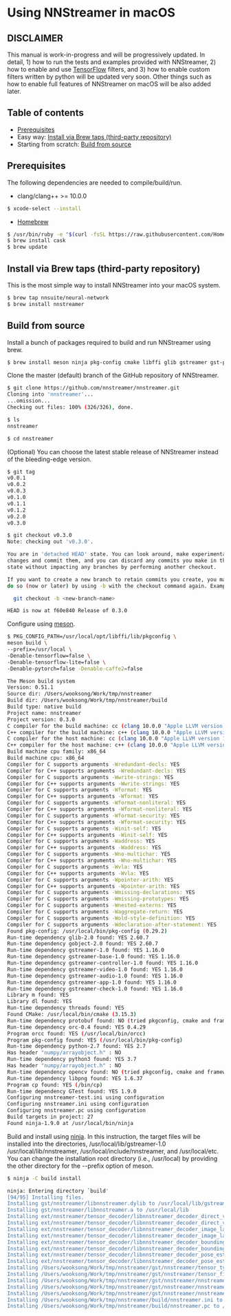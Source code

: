 # Using NNStreamer in macOS

## DISCLAIMER

This manual is work-in-progress and will be progressively updated. In detail, 1) how to run the tests and examples provided with NNStreamer, 2) how to enable and use [TensorFlow](https://www.tensorflow.org/) filters, and 3) how to enable custom filters written by python will be updated very soon. Other things such as how to enable full features of NNStreamer on macOS will be also added later.

## Table of contents

* [Prerequisites](#Prerequisites)
* Easy way: [Install via Brew taps (third-party repository)](#Install-via-Brew-taps-(third-party-repository))
* Starting from scratch: [Build from source](#Build-from-source)

## Prerequisites

The following dependencies are needed to compile/build/run.

* clang/clang++ >= 10.0.0

```bash
$ xcode-select --install
```

* [Homebrew](https://brew.sh/)

```bash
$ /usr/bin/ruby -e "$(curl -fsSL https://raw.githubusercontent.com/Homebrew/install/master/install)"
$ brew install cask
$ brew update
```

## Install via Brew taps (third-party repository)

This is the most simple way to install NNStreamer into your macOS system.

```bash
$ brew tap nnsuite/neural-network
$ brew install nnstreamer
```

## Build from source

Install a bunch of packages required to build and run NNStreamer using brew.

```bash
$ brew install meson ninja pkg-config cmake libffi glib gstreamer gst-plugins-base gst-plugins-good numpy
```

Clone the master (default) branch of the GitHub repository of NNStreamer.

```bash
$ git clone https://github.com/nnstreamer/nnstreamer.git
Cloning into 'nnstreamer'...
...omission...
Checking out files: 100% (326/326), done.

$ ls
nnstreamer

$ cd nnstreamer
```

(Optional) You can choose the latest stable release of NNStreamer instead of the bleeding-edge version.

```bash
$ git tag
v0.0.1
v0.0.2
v0.0.3
v0.1.0
v0.1.1
v0.1.2
v0.2.0
v0.3.0

$ git checkout v0.3.0
Note: checking out 'v0.3.0'.

You are in 'detached HEAD' state. You can look around, make experimental
changes and commit them, and you can discard any commits you make in this
state without impacting any branches by performing another checkout.

If you want to create a new branch to retain commits you create, you may
do so (now or later) by using -b with the checkout command again. Example:

  git checkout -b <new-branch-name>

HEAD is now at f60e840 Release of 0.3.0
```

Configure using [meson](https://mesonbuild.com).

```bash
$ PKG_CONFIG_PATH=/usr/local/opt/libffi/lib/pkgconfig \
meson build \
--prefix=/usr/local \
-Denable-tensorflow=false \
-Denable-tensorflow-lite=false \
-Denable-pytorch=false -Denable-caffe2=false

The Meson build system
Version: 0.51.1
Source dir: /Users/wooksong/Work/tmp/nnstreamer
Build dir: /Users/wooksong/Work/tmp/nnstreamer/build
Build type: native build
Project name: nnstreamer
Project version: 0.3.0
C compiler for the build machine: cc (clang 10.0.0 "Apple LLVM version 10.0.0 (clang-1000.10.44.4)")
C++ compiler for the build machine: c++ (clang 10.0.0 "Apple LLVM version 10.0.0 (clang-1000.10.44.4)")
C compiler for the host machine: cc (clang 10.0.0 "Apple LLVM version 10.0.0 (clang-1000.10.44.4)")
C++ compiler for the host machine: c++ (clang 10.0.0 "Apple LLVM version 10.0.0 (clang-1000.10.44.4)")
Build machine cpu family: x86_64
Build machine cpu: x86_64
Compiler for C supports arguments -Wredundant-decls: YES
Compiler for C++ supports arguments -Wredundant-decls: YES
Compiler for C supports arguments -Wwrite-strings: YES
Compiler for C++ supports arguments -Wwrite-strings: YES
Compiler for C supports arguments -Wformat: YES
Compiler for C++ supports arguments -Wformat: YES
Compiler for C supports arguments -Wformat-nonliteral: YES
Compiler for C++ supports arguments -Wformat-nonliteral: YES
Compiler for C supports arguments -Wformat-security: YES
Compiler for C++ supports arguments -Wformat-security: YES
Compiler for C supports arguments -Winit-self: YES
Compiler for C++ supports arguments -Winit-self: YES
Compiler for C supports arguments -Waddress: YES
Compiler for C++ supports arguments -Waddress: YES
Compiler for C supports arguments -Wno-multichar: YES
Compiler for C++ supports arguments -Wno-multichar: YES
Compiler for C supports arguments -Wvla: YES
Compiler for C++ supports arguments -Wvla: YES
Compiler for C supports arguments -Wpointer-arith: YES
Compiler for C++ supports arguments -Wpointer-arith: YES
Compiler for C supports arguments -Wmissing-declarations: YES
Compiler for C supports arguments -Wmissing-prototypes: YES
Compiler for C supports arguments -Wnested-externs: YES
Compiler for C supports arguments -Waggregate-return: YES
Compiler for C supports arguments -Wold-style-definition: YES
Compiler for C supports arguments -Wdeclaration-after-statement: YES
Found pkg-config: /usr/local/bin/pkg-config (0.29.2)
Run-time dependency glib-2.0 found: YES 2.60.7
Run-time dependency gobject-2.0 found: YES 2.60.7
Run-time dependency gstreamer-1.0 found: YES 1.16.0
Run-time dependency gstreamer-base-1.0 found: YES 1.16.0
Run-time dependency gstreamer-controller-1.0 found: YES 1.16.0
Run-time dependency gstreamer-video-1.0 found: YES 1.16.0
Run-time dependency gstreamer-audio-1.0 found: YES 1.16.0
Run-time dependency gstreamer-app-1.0 found: YES 1.16.0
Run-time dependency gstreamer-check-1.0 found: YES 1.16.0
Library m found: YES
Library dl found: YES
Run-time dependency threads found: YES
Found CMake: /usr/local/bin/cmake (3.15.3)
Run-time dependency protobuf found: NO (tried pkgconfig, cmake and framework)
Run-time dependency orc-0.4 found: YES 0.4.29
Program orcc found: YES (/usr/local/bin/orcc)
Program pkg-config found: YES (/usr/local/bin/pkg-config)
Run-time dependency python-2.7 found: YES 2.7
Has header "numpy/arrayobject.h" : NO
Run-time dependency python3 found: YES 3.7
Has header "numpy/arrayobject.h" : NO
Run-time dependency opencv found: NO (tried pkgconfig, cmake and framework)
Run-time dependency libpng found: YES 1.6.37
Program cp found: YES (/bin/cp)
Run-time dependency GTest found: YES 1.9.0
Configuring nnstreamer-test.ini using configuration
Configuring nnstreamer.ini using configuration
Configuring nnstreamer.pc using configuration
Build targets in project: 27
Found ninja-1.9.0 at /usr/local/bin/ninja
```

Build and install using [ninja](https://ninja-build.org/). In this instruction, the target files will be installed into the directories, /usr/local/lib/gstreamer-1.0 /usr/local/lib/nnstreamer, /usr/local/include/nnstreamer, and /usr/local/etc. You can change the installation root directory (i.e., /usr/local) by providing the other directory for the --prefix option of meson.

```bash
$ ninja -C build install

ninja: Entering directory `build'
[94/95] Installing files.
Installing gst/nnstreamer/libnnstreamer.dylib to /usr/local/lib/gstreamer-1.0
Installing gst/nnstreamer/libnnstreamer.a to /usr/local/lib
Installing ext/nnstreamer/tensor_decoder/libnnstreamer_decoder_direct_video.dylib to /usr/local/lib/nnstreamer/decoders
Installing ext/nnstreamer/tensor_decoder/libnnstreamer_decoder_direct_video.a to /usr/local/lib
Installing ext/nnstreamer/tensor_decoder/libnnstreamer_decoder_image_labeling.dylib to /usr/local/lib/nnstreamer/decoders
Installing ext/nnstreamer/tensor_decoder/libnnstreamer_decoder_image_labeling.a to /usr/local/lib
Installing ext/nnstreamer/tensor_decoder/libnnstreamer_decoder_bounding_boxes.dylib to /usr/local/lib/nnstreamer/decoders
Installing ext/nnstreamer/tensor_decoder/libnnstreamer_decoder_bounding_boxes.a to /usr/local/lib
Installing ext/nnstreamer/tensor_decoder/libnnstreamer_decoder_pose_estimation.dylib to /usr/local/lib/nnstreamer/decoders
Installing ext/nnstreamer/tensor_decoder/libnnstreamer_decoder_pose_estimation.a to /usr/local/lib
Installing /Users/wooksong/Work/tmp/nnstreamer/gst/nnstreamer/tensor_typedef.h to /usr/local/include/nnstreamer
Installing /Users/wooksong/Work/tmp/nnstreamer/gst/nnstreamer/tensor_filter_custom.h to /usr/local/include/nnstreamer
Installing /Users/wooksong/Work/tmp/nnstreamer/gst/nnstreamer/nnstreamer_plugin_api_filter.h to /usr/local/include/nnstreamer
Installing /Users/wooksong/Work/tmp/nnstreamer/gst/nnstreamer/nnstreamer_plugin_api_decoder.h to /usr/local/include/nnstreamer
Installing /Users/wooksong/Work/tmp/nnstreamer/gst/nnstreamer/nnstreamer_plugin_api.h to /usr/local/include/nnstreamer
Installing /Users/wooksong/Work/tmp/nnstreamer/build/nnstreamer.ini to /usr/local/etc
Installing /Users/wooksong/Work/tmp/nnstreamer/build/nnstreamer.pc to /usr/local/lib/pkgconfig
```


